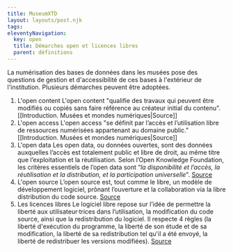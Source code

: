 ```yaml
---
title: MuseumXTD  
layout: layouts/post.njk  
tags: 
eleventyNavigation:
  key: open
  title: Démarches open et licences libres
  parent: définitions
---
```

La numérisation des bases de données dans les musées pose des questions de gestion et d'accessibilité de ces bases à l'extérieur de l'institution. Plusieurs démarches peuvent être adoptées. 

1. L'open content
   L'open content "qualifie des travaux qui peuvent être modifiés ou copiés sans faire référence au créateur initial du contenu".
   [[Introduction. Musées et mondes numériques|Source]]
2. L'open access
   L'open access "se définit par l’accès et l’utilisation libre de ressources numérisées appartenant au domaine public." 
   [[Introduction. Musées et mondes numériques|Source]]
3. L'open data
   Les open data, ou données ouvertes, sont des données auxquelles l’accès est totalement public et libre de droit, au même titre que l’exploitation et la réutilisation. Selon l’Open Knowledge Foundation, les critères essentiels de l’open data sont “_la disponibilité et l’accès, la réutilisation et la distribution, et la participation universelle_". 
   [Source](https://www.im-portal.org/blogs/libre-open-source-open-data-decryptage-notions-cles-pour-les-acteurs-solidarite-internationale)
4. L'open source
   L’open source est, tout comme le libre, un modèle de développement logiciel, prônant l’ouverture et la collaboration via la libre distribution du code source.
   [Source](https://www.im-portal.org/blogs/libre-open-source-open-data-decryptage-notions-cles-pour-les-acteurs-solidarite-internationale)
5. Les licences libres
   Le logiciel libre repose sur l’idée de permettre la liberté aux utilisateur·trices dans l’utilisation, la modification du code source, ainsi que la redistribution du logiciel. Il respecte 4 règles (la liberté d'exécution du programme, la liberté de son étude et de sa modification, la liberté de sa redistribution tel qu'il a été envoyé, la liberté de redistribuer les versions modifiées). 
   [Source](https://www.im-portal.org/blogs/libre-open-source-open-data-decryptage-notions-cles-pour-les-acteurs-solidarite-internationale)

